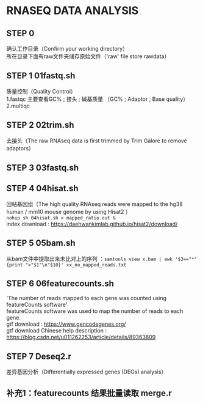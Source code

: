 # RNASEQ DATA ANALYSIS
## STEP 0 
确认工作目录（Confirm your working directory）  
所在目录下面有raw文件夹储存原始文件（'raw' file store rawdata）  
## STEP 1 01fastq.sh  
质量控制（Quality Control）  
1.fastqc 主要查看GC% ; 接头 ; 碱基质量 （GC% ; Adaptor ; Base quality）  
2.multiqc  
## STEP 2 02trim.sh  
去接头（The raw RNAseq data is first trimmed by Trim Galore to remove adaptors）  
## STEP 3 03fastq.sh  
## STEP 4 04hisat.sh  
回帖基因组（The high quality RNAseq reads were mapped to the hg38 human / mm10 mouse genome by using Hisat2 ）  
`nohup sh 04hisat.sh > mapped_ratio.out & `   
index download : https://daehwankimlab.github.io/hisat2/download/  
## STEP 5 05bam.sh 
从bam文件中提取出来未比对上的序列 ：`samtools view x.bam | awk '$3=="*" {print ">"$1"\n"$10}' >x_no_mapped_reads.txt`  
## STEP 6 06featurecounts.sh  
 'The number of reads mapped to each gene was counted using featureCounts software'  
 featureCounts software was used to map the number of reads to each gene.  
gtf download : https://www.gencodegenes.org/  
gtf download Chinese help description : https://blog.csdn.net/u011262253/article/details/89363809  
## STEP 7 Deseq2.r    
差异基因分析（Differentially expressed genes (DEGs) analysis）   
## 补充1：featurecounts 结果批量读取 merge.r
